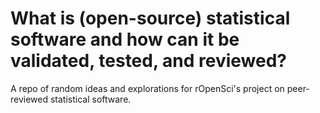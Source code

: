 # What is (open-source) statistical software and how can it be validated, tested, and reviewed?

A repo of random ideas and explorations for rOpenSci's project on peer-reviewed
statistical software.

